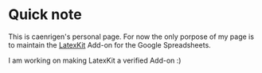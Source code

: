 # Quick note
This is caenrigen's personal page. For now the only porpose of my page is to maintain the [LatexKit] Add-on for the Google Spreadsheets.

I am working on making LatexKit a verified Add-on :)

[LatexKit]: http://caerigen.tech/LatexKit/
